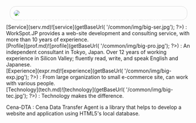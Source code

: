 <div class="span8" style="position: relative; margin: 10px; border: 1px solid #ddd; padding: 10px; border-radius: 16px; ">
<div class="span8" style="position: absolute; top 60px; margin: 10px; padding: 10px; color: white; ">
    connecting people and technology for more than 20 years.</div>
<img src="<?php echo $_ctrl->getBaseUrl( '/common/img/DSC_1265.jpg'); ?>" style="border-radius:8px; ">
</div>

<div class="dtBox span4" markdown="1">
[Service](serv.md)![service](<?php echo $_ctrl->getBaseUrl( '/common/img/big-ser.jpg'); ?>)
: WorkSpot.JP provides a web-site development and consulting service, with more than 10 years of experience.
</div>

<div class="dtBox span4" markdown="1">
[Profile](prof.md)![profile](<?php echo $_ctrl->getBaseUrl( '/common/img/big-pro.jpg'); ?>)
: An independent consultant in Tokyo, Japan. Over 12 years of working experience in Silicon Valley; fluently read, write, and speak English and Japanese.
</div>

<div class="dtBox span4" markdown="1">
[Experience](expr.md)![experience](<?php echo $_ctrl->getBaseUrl( '/common/img/big-exp.jpg'); ?>)
: From large organization to small e-commerce site, can work with various people.
</div>

<div class="dtBox span4" markdown="1">
[Technology](tech.md)![technology](<?php echo $_ctrl->getBaseUrl( '/common/img/big-tec.jpg'); ?>)
: Technology makes the difference.
</div>

Cena-DTA
: Cena Data Transfer Agent is a library that helps to develop a website and application using HTML5's local database.